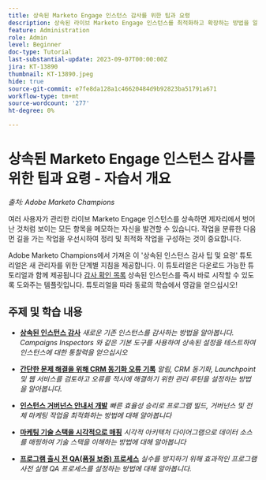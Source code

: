 ```yaml
---
title: 상속된 Marketo Engage 인스턴스 감사를 위한 팁과 요령
description: 상속된 라이브 Marketo Engage 인스턴스를 최적화하고 확장하는 방법을 알아봅니다.
feature: Administration
role: Admin
level: Beginner
doc-type: Tutorial
last-substantial-update: 2023-09-07T00:00:00Z
jira: KT-13890
thumbnail: KT-13890.jpeg
hide: true
source-git-commit: e7fe8da128a1c46620484d9b92823ba51791a671
workflow-type: tm+mt
source-wordcount: '277'
ht-degree: 0%

---
```



# 상속된 Marketo Engage 인스턴스 감사를 위한 팁과 요령 - 자습서 개요

*출처: Adobe Marketo Champions*

여러 사용자가 관리한 라이브 Marketo Engage 인스턴스를 상속하면 제자리에서 벗어난 것처럼 보이는 모든 항목을 메모하는 자신을 발견할 수 있습니다. 작업을 분류한 다음 먼 길을 가는 작업을 우선시하여 정리 및 최적화 작업을 구성하는 것이 중요합니다.

Adobe Marketo Champions에서 가져온 이 &#39;상속된 인스턴스 감사 팁 및 요령&#39; 튜토리얼은 새 관리자를 위한 단계별 지침을 제공합니다. 이 튜토리얼은 다운로드 가능한 튜토리얼과 함께 제공됩니다 [감사 확인 목록](https://experienceleague.adobe.com/docs/marketo/using/getting-started-with-marketo/inheriting-a-marketo-engage-instance/where-to-start.html) 상속된 인스턴스를 즉시 바로 시작할 수 있도록 도와주는 템플릿입니다. 튜토리얼을 따라 동료의 학습에서 영감을 얻으십시오! 

## 주제 및 학습 내용

* **[상속된 인스턴스 감사](/help/tutorial-inherited-instance/audit-an-inherted-instance.md)**
  *새로운 기존 인스턴스를 감사하는 방법을 알아봅니다. Campaigns Inspectors 와 같은 기본 도구를 사용하여 상속된 설정을 테스트하여 인스턴스에 대한 통찰력을 얻으십시오*

* **[간단한 문제 해결을 위해 CRM 동기화 오류 기록](/help/tutorial-inherited-instance/log-crm-sync-errors-for-easy-troubleshootig.md)**
  *알림, CRM 동기화, Launchpoint 및 웹 서비스를 검토하고 오류를 적시에 해결하기 위한 관리 루틴을 설정하는 방법을 알아봅니다.*

* **[인스턴스 거버넌스 안내서 개발](/help/tutorial-inherited-instance/develop-an-instance-governance-guide.md)**
  *빠른 효율성 승리로 프로그램 빌드, 거버넌스 및 전체 마케팅 작업을 최적화하는 방법에 대해 알아봅니다*


* **[마케팅 기술 스택을 시각적으로 매핑](/help/tutorial-inherited-instance/create-a-visual-data-flow-diagram.md)**
  *시각적 아키텍처 다이어그램으로 데이터 소스를 매핑하여 기술 스택을 이해하는 방법에 대해 알아봅니다*

* **[프로그램 출시 전 QA(품질 보증) 프로세스](/help/tutorial-inherited-instance/essential-program-pre-launch-qa.md)**
  *실수를 방지하기 위해 효과적인 프로그램 사전 실행 QA 프로세스를 설정하는 방법에 대해 알아봅니다.*
